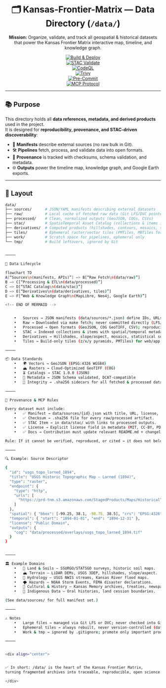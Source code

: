 <div align="center">

# 🗂️ Kansas-Frontier-Matrix — Data Directory (`/data/`)

**Mission:** Organize, validate, and track all geospatial & historical datasets  
that power the Kansas Frontier Matrix interactive map, timeline, and knowledge graph.  

[![Build & Deploy](https://github.com/bartytime4life/Kansas-Frontier-Matrix/actions/workflows/site.yml/badge.svg)](../.github/workflows/site.yml)  
[![STAC Validate](https://github.com/bartytime4life/Kansas-Frontier-Matrix/actions/workflows/stac-validate.yml/badge.svg)](../.github/workflows/stac-validate.yml)  
[![CodeQL](https://github.com/bartytime4life/Kansas-Frontier-Matrix/actions/workflows/codeql.yml/badge.svg)](../.github/workflows/codeql.yml)  
[![Trivy](https://github.com/bartytime4life/Kansas-Frontier-Matrix/actions/workflows/trivy.yml/badge.svg)](../.github/workflows/trivy.yml)  
[![Pre-Commit](https://github.com/bartytime4life/Kansas-Frontier-Matrix/actions/workflows/pre-commit.yml/badge.svg)](../.github/workflows/pre-commit.yml)  
[![MCP Protocol](https://img.shields.io/badge/Docs-MCP%20Aligned-green)](../docs/)  

</div>

---

## 📚 Purpose

This directory holds all **data references, metadata, and derived products** used in the project.  
It is designed for **reproducibility, provenance, and STAC-driven discoverability**:

- 🔗 **Manifests** describe external sources (no raw bulk in Git).  
- 🛠️ **Pipelines** fetch, process, and validate data into open formats.  
- 📜 **Provenance** is tracked with checksums, schema validation, and metadata.  
- 🌐 **Outputs** power the timeline map, knowledge graph, and Google Earth exports.  

---

## 📂 Layout

```bash
data/
├── sources/      # JSON/YAML manifests describing external datasets
├── raw/          # Local cache of fetched raw data (Git LFS/DVC pointers only)
├── processed/    # Clean, normalized outputs (GeoJSON, COGs, CSVs)
├── stac/         # SpatioTemporal Asset Catalog (collections & items in JSON)
├── derivatives/  # Computed products (hillshades, contours, mosaics, stats)
├── tiles/        # Ephemeral raster/vector tiles (PMTiles, MBTiles for previews)
├── work/         # Scratch space for pipelines, ephemeral only
└── tmp/          # Build leftovers, ignored by Git


⸻

🧰 Data Lifecycle

flowchart TD
A[“Sources\n(manifests, APIs)”] –> B[“Raw Fetch\n(data/raw)”]
B –> C[“Processing & ETL\n(data/processed)”]
C –> D[“STAC Catalog\n(data/stac)”]
D –> E[“Derivatives\n(data/derivatives, tiles)”]
E –> F[“Web & Knowledge Graph\n(MapLibre, Neo4j, Google Earth)”]

<!-- END OF MERMAID -->


	•	Sources → JSON manifests (data/sources/*.json) define IDs, URLs, metadata ￼.
	•	Raw → Downloaded via make fetch; never committed directly (LFS/DVC pointers only).
	•	Processed → Open formats (GeoJSON, COG GeoTIFF, CSV); reproducible via ETL scripts.
	•	STAC → Indexed collections & items with spatial/temporal metadata ￼.
	•	Derivatives → Hillshades, slope/aspect, mosaics, statistical summaries.
	•	Tiles → Build-only tiles (z/x/y pyramids, PMTiles) for web/app previews ￼.

⸻

📦 Data Standards
	•	🌍 Vectors → GeoJSON (EPSG:4326 WGS84)
	•	🏔️ Rasters → Cloud-Optimized GeoTIFF (COG)
	•	⏳ Catalogs → STAC 1.0.0 (JSON) ￼
	•	📑 Metadata → JSON Schema validated, DCAT-compatible
	•	🔐 Integrity → .sha256 sidecars for all fetched & processed data

⸻

📜 Provenance & MCP Rules

Every dataset must include:
	•	✅ Manifest → data/sources/{id}.json with title, URL, license, spatial extent, temporal coverage.
	•	✅ Checksum → .sha256 file for every raw/processed artifact.
	•	✅ STAC Item → in data/stac/ with links to processed outputs.
	•	✅ License → Explicit license field in metadata (MIT, CC-BY, PD, etc.) ￼.
	•	✅ Docs → Contribution must update relevant README.md + changelog.

Rule: If it cannot be verified, reproduced, or cited → it does not belong in main/.

⸻

🔍 Example: Source Descriptor

{
  "id": "usgs_topo_larned_1894",
  "title": "USGS Historic Topographic Map — Larned (1894)",
  "type": "raster",
  "endpoint": {
    "type": "http",
    "urls": [
      "https://prd-tnm.s3.amazonaws.com/StagedProducts/Maps/HistoricalTopo/KS/Larned_1894.tif"
    ]
  },
  "spatial": { "bbox": [-99.25, 38.1, -98.75, 38.5], "crs": "EPSG:4326" },
  "temporal": { "start": "1894-01-01", "end": "1894-12-31" },
  "license": "Public Domain",
  "outputs": {
    "cog": "data/processed/overlays/usgs_topo_larned_1894.tif"
  }
}


⸻

🏛 Example Domains
	•	🌾 Land & Soils — SSURGO/STATSGO surveys, historic soil maps.
	•	🏔️ Terrain — LiDAR DEMs, USGS 3DEP, hillshades, slope/aspect.
	•	🌊 Hydrology — USGS NWIS streams, Kansas River flood maps.
	•	🌪️ Hazards — NOAA Storm Events, FEMA disaster declarations.
	•	📜 Cultural & History — Kansas Memory archives, treaties, newspapers ￼.
	•	🏹 Indigenous Data — Oral histories, land cession boundaries.

(See data/sources/ for full manifest set.)

⸻

⚠️ Notes
	•	Large files → managed via Git LFS or DVC; never checked into GitHub directly ￼.
	•	Ephemeral tiles → always rebuilt, never version-controlled (data/tiles/).
	•	Work & tmp → ignored by .gitignore; promote only important products.

⸻


<div align="center">


✅ In short: /data/ is the heart of the Kansas Frontier Matrix,
turning fragmented archives into traceable, reproducible, open science datasets.

</div>
```
